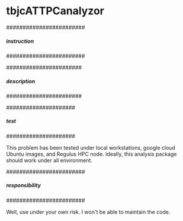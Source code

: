 # tbjcATTPCanalyzor

########################
##### instruction ######
########################

#######################
##### description #####
#######################

#####################
##### test ##########
#####################

This problem has been tested under local workstations, google cloud Ubuntu images, and Regulus HPC node. Ideally, this analysis package should work under all environment.

########################
##### responsibility ###
########################

Well, use under your own risk. I won't be able to maintain the code.
